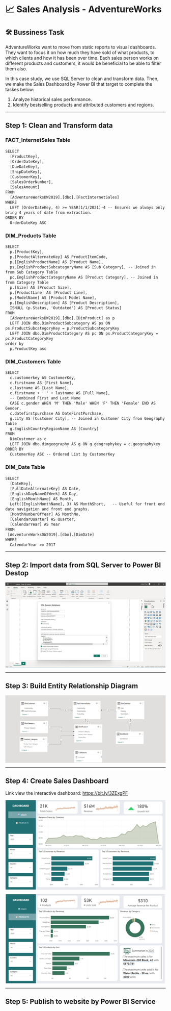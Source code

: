 # 📈 Sales Analysis - AdventureWorks
## 🛠️ Bussiness Task

AdventureWorks want to move from static reports to visual dashboards. 
They want to focus it on how much they have sold of what products, to which clients and how it has been over time.
Each sales person works on different products and customers, it would be beneficial to be able to filter them also.

In this case study, we use SQL Server to clean and transform data. Then, we make the Sales Dashboard by Power BI that target to complete the taskes below:
  1. Analyze historical sales performance.
  2. Identify bestselling products and attributed customers and regions.

---
## Step 1: Clean and Transform data
### FACT_InternetSales Table

```TSQL
SELECT 
  [ProductKey], 
  [OrderDateKey], 
  [DueDateKey], 
  [ShipDateKey], 
  [CustomerKey], 
  [SalesOrderNumber],  
  [SalesAmount]
FROM 
  [AdventureWorksDW2019].[dbo].[FactInternetSales]
WHERE 
  LEFT (OrderDateKey, 4) >= YEAR(1/1/2021)-4 -- Ensures we always only bring 4 years of date from extraction.
ORDER BY
  OrderDateKey ASC
```
### DIM_Products Table

```TSQL
SELECT 
  p.[ProductKey], 
  p.[ProductAlternateKey] AS ProductItemCode,  
  p.[EnglishProductName] AS [Product Name], 
  ps.EnglishProductSubcategoryName AS [Sub Category], -- Joined in from Sub Category Table
  pc.EnglishProductCategoryName AS [Product Category], -- Joined in from Category Table
  p.[Size] AS [Product Size], 
  p.[ProductLine] AS [Product Line], 
  p.[ModelName] AS [Product Model Name], 
  p.[EnglishDescription] AS [Product Description], 
  ISNULL (p.Status, 'Outdated') AS [Product Status] 
FROM 
  [AdventureWorksDW2019].[dbo].[DimProduct] as p
  LEFT JOIN dbo.DimProductSubcategory AS ps ON ps.ProductSubcategoryKey = p.ProductSubcategoryKey 
  LEFT JOIN dbo.DimProductCategory AS pc ON ps.ProductCategoryKey = pc.ProductCategoryKey 
order by 
  p.ProductKey asc
```

### DIM_Customers Table

```TSQL
SELECT 
  c.customerkey AS CustomerKey, 
  c.firstname AS [First Name], 
  c.lastname AS [Last Name], 
  c.firstname + ' ' + lastname AS [Full Name], 
  -- Combined First and Last Name
  CASE c.gender WHEN 'M' THEN 'Male' WHEN 'F' THEN 'Female' END AS Gender,
  c.datefirstpurchase AS DateFirstPurchase, 
  g.city AS [Customer City], -- Joined in Customer City from Geography Table
  g.EnglishCountryRegionName AS [Country]
FROM 
  DimCustomer as c
  LEFT JOIN dbo.dimgeography AS g ON g.geographykey = c.geographykey 
ORDER BY 
  CustomerKey ASC -- Ordered List by CustomerKey
```
### DIM_Date Table

```TSQL
SELECT 
  [DateKey], 
  [FullDateAlternateKey] AS Date, 
  [EnglishDayNameOfWeek] AS Day, 
  [EnglishMonthName] AS Month, 
  Left([EnglishMonthName], 3) AS MonthShort,   -- Useful for front end date navigation and front end graphs.
  [MonthNumberOfYear] AS MonthNo, 
  [CalendarQuarter] AS Quarter, 
  [CalendarYear] AS Year 
FROM 
 [AdventureWorksDW2019].[dbo].[DimDate]
WHERE 
  CalendarYear >= 2017
 ```
---
## Step 2: Import data from SQL Server to Power BI Destop

<p align="center">
<img src="https://github.com/LotteyPham/Power-BI/blob/main/Sales%20Analysis%20-%20AdventureWork/Image/ImpData.jpg" align="center">

---
## Step 3: Build Entity Relationship Diagram

<p align="center">
<img src="https://github.com/LotteyPham/Power-BI/blob/main/Sales%20Analysis%20-%20AdventureWork/Image/EDR.png" align="center">

---
## Step 4: Create Sales Dashboard

Link view the interactive dashboard: https://bit.ly/3ZExgPF

<p align="center">
<img src="https://github.com/LotteyPham/Power-BI/blob/main/Sales%20Analysis%20-%20AdventureWork/Image/SalesPage.jpg" align="center">

<p align="center">
<img src="https://github.com/LotteyPham/Power-BI/blob/main/Sales%20Analysis%20-%20AdventureWork/Image/ProductPage.jpg" align="center">

---
## Step 5: Publish to website by Power BI Service


